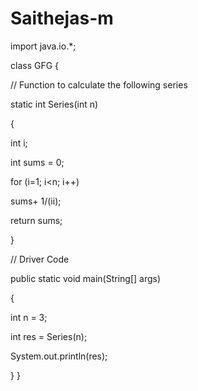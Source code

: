 # Saithejas-m
import java.io.*;

class GFG {

// Function to calculate the following series

static int Series(int n)

{

int i;

int sums = 0;

for (i=1; i<n; i++)

sums+ 1/(ii);

return sums;

}

// Driver Code

public static void main(String[] args)

{

int n = 3;

int res = Series(n);

System.out.println(res);

}
}
